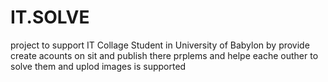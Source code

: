 # IT.SOLVE
project to support IT Collage Student in University of Babylon by provide create acounts on sit and publish there prplems and helpe eache outher to solve them and uplod images is supported 
